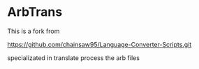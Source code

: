 # ArbTrans
This is a fork from 

https://github.com/chainsaw95/Language-Converter-Scripts.git

specializated in translate process the arb files
